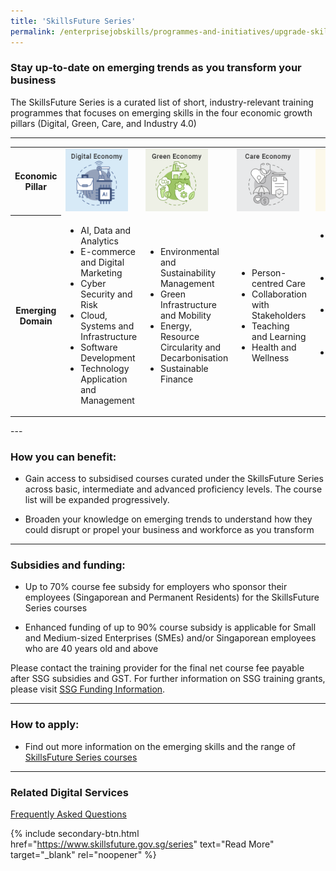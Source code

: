 ```yaml
---
title: 'SkillsFuture Series'
permalink: /enterprisejobskills/programmes-and-initiatives/upgrade-skills/skillsfuture-series/
---
```


### Stay up-to-date on emerging trends as you transform your business

The SkillsFuture Series is a curated list of short, industry-relevant training programmes that focuses on emerging skills in the four economic growth pillars (Digital, Green, Care, and Industry 4.0)

---

<table>
<tr>
<th><b>Economic Pillar</b></th>
<td><img src="/images/epjs/programmes-and-initiatives/upgrade-skills/sf_series_digital.jpg" width="100px" height="100px" alt="Digital Economy"></td>
<td><img src="/images/epjs/programmes-and-initiatives/upgrade-skills/sf_series_green.jpg"width="100px" height="100px"  alt="Green Economy"></td>
<td><img src="/images/epjs/programmes-and-initiatives/upgrade-skills/sf_series_care.jpg" width="100px" height="100px" alt="Care Economy"></td>
<td><img src="/images/epjs/programmes-and-initiatives/upgrade-skills/sf_series_i40.jpg" width="100px" height="100px" alt="Industry 4.0"></td>
</tr>
<tr>
<th><b>Emerging Domain</b></th>
<td><ul><li> AI, Data and Analytics</li><li>E-commerce and Digital Marketing</li><li>Cyber Security and Risk</li><li>Cloud, Systems and Infrastructure</li><li>Software Development</li><li>Technology Application and Management</li></ul></td>
<td><ul><li> Environmental and Sustainability Management</li><li>Green Infrastructure and Mobility</li><li>Energy, Resource Circularity and Decarbonisation</li><li>Sustainable Finance</li></ul></td>
<td><ul><li> Person-centred Care</li><li>Collaboration with Stakeholders</li><li>Teaching and Learning</li><li>Health and Wellness</li></ul></td>
<td><ul><li> Advanced Manufacturing and Supply Chain</li><li>Industrial IoT, Robotics and Automation</li><li>Product Innovation and Quality Management</li><li>Additive Manufacturing, Advanced Materials and Processes</li></ul></td>
</tr>
<tr>
</tr>
</table>
---

### How you can benefit:

- Gain access to subsidised courses curated under the SkillsFuture Series across basic, intermediate and advanced proficiency levels. The course list will be expanded progressively.

- Broaden your knowledge on emerging trends to understand how they could disrupt or propel your business and workforce as you transform

---

### Subsidies and funding:

- Up to 70% course fee subsidy for employers who sponsor their employees (Singaporean and Permanent Residents) for the SkillsFuture Series courses

- Enhanced funding of up to 90% course subsidy is applicable for Small and Medium-sized Enterprises (SMEs) and/or Singaporean employees who are 40 years old and above

Please contact the training provider for the final net course fee payable after SSG subsidies and GST. For further information on SSG training grants, please visit <a href="/enterprisejobskills/programmes-and-initiatives/upgrade-skills/course-fee-absentee-payroll-funding/">SSG Funding Information</a>.

---

### How to apply:

- Find out more information on the emerging skills and the range of <a href="https://www.myskillsfuture.gov.sg/content/portal/en/career-resources/career-resources/education-career-personal-development/skillsfuture-series.html" target="_blank" rel="noopener">SkillsFuture Series courses</a>

---

### Related Digital Services

<a href="/images/epjs/programmes-and-initiatives/upgrade-skills/Public FAQs for SkillsFuture_12Dec2022.docx">Frequently Asked Questions</a>

{% include secondary-btn.html href="https://www.skillsfuture.gov.sg/series" text="Read More" target="_blank" rel="noopener" %}

<script src="/jquery/resize-tables.js"></script>
